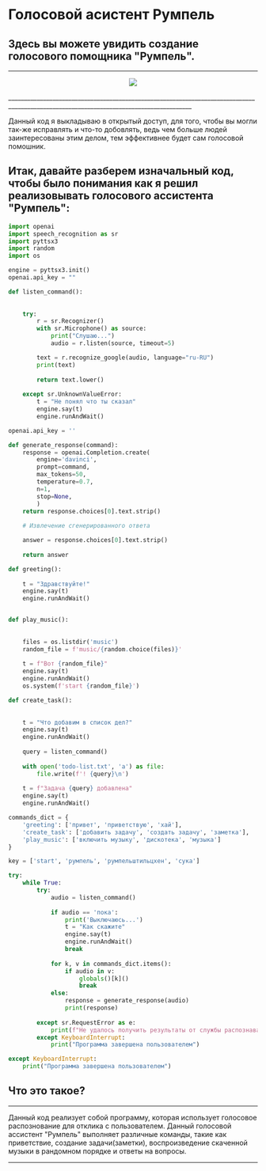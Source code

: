 # Голосовой асистент Румпель

## Здесь вы можете увидить создание голосового помощника  "Румпель".

________________________________________________________________________________________________________________________________________
<p align="center">
  <img src="https://github.com/LAITxNIKEYs/rumpAsist/assets/104034823/ded3b850-353a-4216-a3a0-c0b30b09a5b7" />
</p>
________________________________________________________________________________________________________________________________________

Данный код я выкладываю в открытый доступ, для того, чтобы вы могли так-же исправлять и что-то добовлять, ведь чем больше людей заинтересованы этим делом, тем эффективнее будет сам голосовой помошник.

## Итак, давайте разберем изначальный код, чтобы было понимания как я решил реализовывать голосового ассистента "Румпель":

```Python
import openai
import speech_recognition as sr
import pyttsx3
import random
import os

engine = pyttsx3.init()
openai.api_key = ""

def listen_command():
    
    
    try:
        r = sr.Recognizer()
        with sr.Microphone() as source:
            print("Слушаю...")
            audio = r.listen(source, timeout=5)

        text = r.recognize_google(audio, language="ru-RU")
        print(text)
        
        return text.lower()
    
    except sr.UnknownValueError:
        t = "Не понял что ты сказал"
        engine.say(t)
        engine.runAndWait()

openai.api_key = ''

def generate_response(command):
    response = openai.Completion.create(
        engine='davinci',
        prompt=command,
        max_tokens=50,
        temperature=0.7,
        n=1,
        stop=None,
        )
    return response.choices[0].text.strip()
    
    # Извлечение сгенерированного ответа

    answer = response.choices[0].text.strip()
    
    return answer

def greeting():
    
    t = "Здравствуйте!"
    engine.say(t)
    engine.runAndWait()


def play_music():
    
    
    files = os.listdir('music')
    random_file = f'music/{random.choice(files)}'
    
    t = f"Вот {random_file}"
    engine.say(t)
    engine.runAndWait()
    os.system(f'start {random_file}')

def create_task():
    
    
    t = "Что добавим в список дел?"
    engine.say(t)
    engine.runAndWait()
    
    query = listen_command()
        
    with open('todo-list.txt', 'a') as file:
        file.write(f'! {query}\n')
        
    t = f"Задача {query} добавлена"
    engine.say(t)
    engine.runAndWait()

commands_dict = {
    'greeting': ['привет', 'приветствую', 'хай'],
    'create_task': ['добавить задачу', 'создать задачу', 'заметка'],
    'play_music': ['включить музыку', 'дискотека', 'музыка']
}

key = ['start', 'румпель', 'румпельштильцхен', 'сука']

try:
    while True:
        try:
            audio = listen_command()
            
            if audio == 'пока':
                print('Выключаюсь...')
                t = "Как скажите"
                engine.say(t)
                engine.runAndWait()
                break
            
            for k, v in commands_dict.items():
                if audio in v:
                    globals()[k]()
                    break
            else:
                response = generate_response(audio)
                print(response)
                
        except sr.RequestError as e:
            print(f"Не удалось получить результаты от службы распознавания речи Google; {e}")
        except KeyboardInterrupt:
            print("Программа завершена пользователем")

except KeyboardInterrupt:
    print("Программа завершена пользователем")
```

## Что это такое? 

________________________________________________________________________________________________________________________________________

Данный код реализует собой программу, которая использует голосовое распознование для отклика с пользователем. Данный голосовой ассистент "Румпель" выполняет различные команды, такие как приветствие, создание задачи(заметки), воспроизведение скаченной музыки в рандомном порядке и ответы на вопросы.
________________________________________________________________________________________________________________________________________
